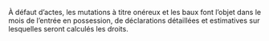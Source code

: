 À défaut d’actes, les mutations à titre onéreux et les baux font l’objet dans  le  mois  de  l’entrée  en  possession,  de  déclarations  détaillées  et  estimatives  sur lesquelles seront calculés les droits.